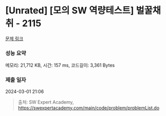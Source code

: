 # [Unrated] [모의 SW 역량테스트] 벌꿀채취 - 2115 

[문제 링크](https://swexpertacademy.com/main/code/problem/problemDetail.do?contestProbId=AV5V4A46AdIDFAWu) 

### 성능 요약

메모리: 21,712 KB, 시간: 157 ms, 코드길이: 3,361 Bytes

### 제출 일자

2024-03-01 21:06



> 출처: SW Expert Academy, https://swexpertacademy.com/main/code/problem/problemList.do